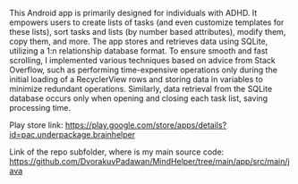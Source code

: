 This Android app is primarily designed for individuals with ADHD. It empowers users to create lists of tasks (and even customize templates for these lists), sort tasks and lists (by number based attributes), modify them, copy them, and more. The app stores and retrieves data using SQLite, utilizing a 1:n relationship database format. To ensure smooth and fast scrolling, I implemented various techniques based on advice from Stack Overflow, such as performing time-expensive operations only during the initial loading of a RecyclerView rows and storing data in variables to minimize redundant operations. Similarly, data retrieval from the SQLite database occurs only when opening and closing each task list, saving processing time.

Play store link:
https://play.google.com/store/apps/details?id=pac.underpackage.brainhelper

Link of the repo subfolder, where is my main source code:
https://github.com/DvorakuvPadawan/MindHelper/tree/main/app/src/main/java
